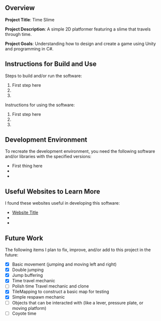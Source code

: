 ## Overview

**Project Title**: Time Slime

**Project Description**: A simple 2D platformer featuring a slime that travels through time.

**Project Goals**: Understanding how to design and create a game using Unity and programming in C#.

## Instructions for Build and Use

Steps to build and/or run the software:

1. First step here
2.
3.

Instructions for using the software:

1. First step here
2.
3.

## Development Environment 

To recreate the development environment, you need the following software and/or libraries with the specified versions:

* First thing here
*
*

## Useful Websites to Learn More

I found these websites useful in developing this software:

* [Website Title](Link)
*
*

## Future Work

The following items I plan to fix, improve, and/or add to this project in the future:

* [X] Basic movement (jumping and moving left and right)
* [X] Double jumping
* [X] Jump buffering
* [X] Time travel mechanic
* [ ] Polish time Travel mechanic and clone
* [X] TileMapping to construct a basic map for testing
* [X] Simple respawn mechanic
* [ ] Objects that can be interacted with (like a lever, pressure plate, or moving platform)
* [ ] Coyote time